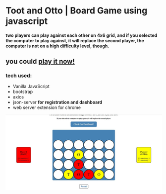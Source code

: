 # Toot and Otto | Board Game using javascript

#### two players can play against each other on 4x6 grid, and if you selected the computer to play against, it will replace the second player, the computer is not on a high difficulty level, though.

## you could [play it now!](https://joozef315.github.io/Toot-and-Otto-Board-Game)

### tech used:

- Vanilla JavaScript
- bootstrap
- axios
- json-server **for registration and dashboard**
- web server extension for chrome

![alt text](https://raw.githubusercontent.com/JooZef315/Toot-and-Otto-Board-Game/master/img.JPG)
